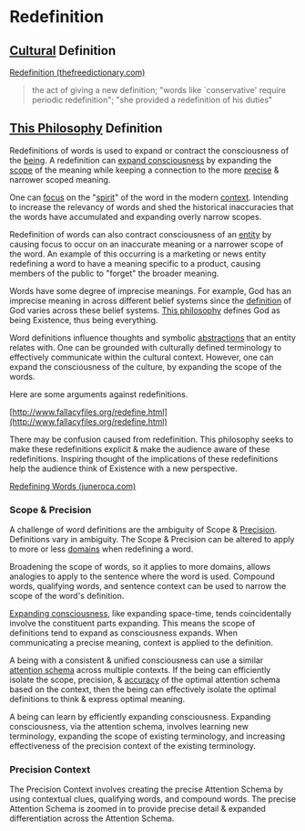 # Redefinition

## [Cultural](./culture.md) Definition

<a href="http://www.thefreedictionary.com/redefinition" target="_blank">Redefinition (thefreedictionary.com)</a>

> the act of giving a new definition; "words like `conservative' require periodic redefinition"; "she provided a redefinition of his duties"

## [This Philosophy](./this-philosophy.md) Definition

Redefinitions of words is used to expand or contract the consciousness of the [being](./being.md). A redefinition can [expand consciousness](./expanding-consciousness.md) by expanding the [scope](./scope.md) of the meaning while keeping a connection to the more [precise](./precision.md) & narrower scoped meaning.

One can [focus](./focus.md) on the "[spirit](./spirit.md)" of the word in the modern [context](./context.md). Intending to increase the relevancy of words and shed the historical inaccuracies that the words have accumulated and expanding overly narrow scopes.

Redefinition of words can also contract consciousness of an [entity](./entity.md) by causing focus to occur on an inaccurate meaning or a narrower scope of the word. An example of this occurring is a marketing or news entity redefining a word to have a meaning specific to a product, causing members of the public to "forget" the broader meaning.

Words have some degree of imprecise meanings. For example, God has an imprecise meaning in across different belief systems since the [definition](./definition.md) of God varies across these belief systems. [This philosophy](./this-philosophy.md) defines God as being Existence, thus being everything.

Word definitions influence thoughts and symbolic [abstractions](./abstraction.md) that an entity relates with. One can be grounded with culturally defined terminology to effectively communicate within the cultural context. However, one can expand the consciousness of the culture, by expanding the scope of the words.

Here are some arguments against redefinitions.

[http://www.fallacyfiles.org/redefine.html](http://www.fallacyfiles.org/redefine.html)

There may be confusion caused from redefinition. This philosophy seeks to make these redefinitions explicit & make the audience aware of these redefinitions. Inspiring thought of the implications of these redefinitions help the audience think of Existence with a new perspective.

<a href="http://juneroca.com/words/redefining-words/" target="_blank">Redefining Words (juneroca.com)</a>

### Scope & Precision

A challenge of word definitions are the ambiguity of Scope & [Precision](./precision.md). Definitions vary in ambiguity. The Scope & Precision can be altered to apply to more or less [domains](./domain.md) when redefining a word.

Broadening the scope of words, so it applies to more domains, allows analogies to apply to the sentence where the word is used. Compound words, qualifying words, and sentence context can be used to narrow the scope of the word's definition.

[Expanding consciousness](./expanding-consciousness.md), like expanding space-time, tends coincidentally involve the constituent parts expanding. This means the scope of definitions tend to expand as consciousness expands. When communicating a precise meaning, context is applied to the definition.

A being with a consistent & unified consciousness can use a similar [attention schema](./attention-schema.md) across multiple contexts. If the being can efficiently isolate the scope, precision, & [accuracy](./accuracy.md) of the optimal attention schema based on the context, then the being can effectively isolate the optimal definitions to think & express optimal meaning.

A being can learn by efficiently expanding consciousness. Expanding consciousness, via the attention schema, involves learning new terminology, expanding the scope of existing terminology, and increasing effectiveness of the precision context of the existing terminology.

### Precision Context

The Precision Context involves creating the precise Attention Schema by using contextual clues, qualifying words, and compound words. The precise Attention Schema is zoomed in to provide precise detail & expanded differentiation across the Attention Schema.
